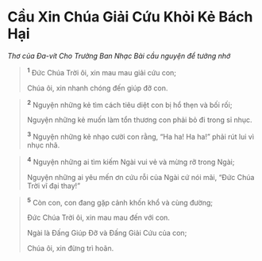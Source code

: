 # Cầu Xin Chúa Giải Cứu Khỏi Kẻ Bách Hại
*Thơ của Ða-vít Cho Trưởng Ban Nhạc Bài cầu nguyện để tưởng nhớ*

> <sup><b>1</b></sup> Ðức Chúa Trời ôi, xin mau mau giải cứu con;
> 
> Chúa ôi, xin nhanh chóng đến giúp đỡ con.
>


> <sup><b>2</b></sup> Nguyện những kẻ tìm cách tiêu diệt con bị hổ thẹn và bối rối;
> 
> Nguyện những kẻ muốn làm tổn thương con phải bỏ đi trong sỉ nhục.
> 
> <sup><b>3</b></sup> Nguyện những kẻ nhạo cười con rằng, “Ha ha! Ha ha!” phải rút lui vì nhục nhã.
>


> <sup><b>4</b></sup> Nguyện những ai tìm kiếm Ngài vui vẻ và mừng rỡ trong Ngài;
> 
> Nguyện những ai yêu mến ơn cứu rỗi của Ngài cứ nói mãi, “Ðức Chúa Trời vĩ đại thay!”
>


> <sup><b>5</b></sup> Còn con, con đang gặp cảnh khốn khổ và cùng đường;
> 
> Ðức Chúa Trời ôi, xin mau mau đến với con.
> 
> Ngài là Ðấng Giúp Ðỡ và Ðấng Giải Cứu của con;
> 
> Chúa ôi, xin đừng trì hoãn.
>

